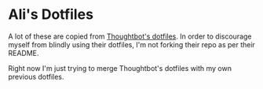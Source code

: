 # Ali's Dotfiles

A lot of these are copied from [Thoughtbot's dotfiles](https://github.com/thoughtbot/dotfiles). In order to discourage myself from blindly using their dotfiles, I'm not forking their repo as per their README.

Right now I'm just trying to merge Thoughtbot's dotfiles with my own previous dotfiles. 
